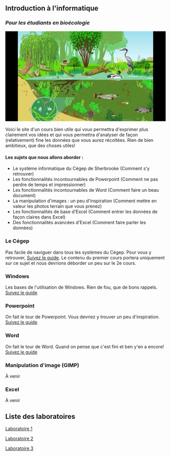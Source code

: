 ## Introduction à l'informatique
### _Pour les étudiants en bioécologie_

![Introduction](/images/banniere.jpeg)

Voici le site d'un cours bien utile qui vous permettra d'exprimer plus clairement vos idées et qui vous permettra d'analyser de façon (relativement) fine les données que vous aurez récoltées. Rien  de bien ambitieux, que des choses utiles!

#### Les sujets que nous allons aborder :
- Le système informatique du Cégep de Sherbrooke (Comment s'y retrouver) 
- Les fonctionnalités incontournables de Powerpoint (Comment ne pas perdre de temps et impressionner)
- Les fonctionnalités incontournables de Word (Comment faire un beau document)
- La manipulation d'images : un peu d'inspiration (Comment mettre en valeur les photos terrain que vous prenez)
- Les fonctionnalités de base d'Excel (Comment entrer les données de façon claires dans Excel)
- Des fonctionnalités avancées d'Excel (Comment faire parler les données)

### Le Cégep
Pas facile de naviguer dans tous les systèmes du Cégep. Pour vous y retrouver, [Suivez le guide](/cegep/). Le contenu du premier cours portera uniquement sur ce sujet et nous devrions déborder un peu sur le 2e cours.

### Windows
Les bases de l'utilisation de Windows. Rien de fou, que de bons rappels. [Suivez le guide](/windows/)

### Powerpoint
On fait le tour de Powerpoint. Vous devriez y trouver un peu d'inspiration. [Suivez le guide](/powerpoint/)

### Word
On fait le tour de Word. Quand on pense que c'est fini et ben y'en a encore! [Suivez le guide](/word/)

### Manipulation d'image (GIMP)
À venir

### Excel
À venir

## Liste des laboratoires
[Laboratoire 1](/laboratoires/1)

[Laboratoire 2](/laboratoires/2)

[Laboratoire 3](/laboratoires/3)
